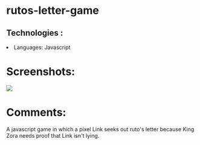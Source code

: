 # rutos-letter-game
<h2>Technologies :</h2>

  <li>Languages: Javascript

<h1>Screenshots:</h1>

 <img src="/public/zora.png" />

 <h1>Comments:</h1> <p>A javascript game in which a pixel Link seeks out ruto's letter because King Zora needs proof that Link isn't lying.</p>
